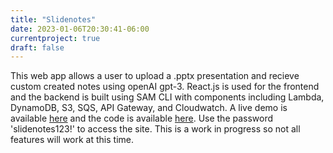 ```yaml
---
title: "Slidenotes"
date: 2023-01-06T20:30:41-06:00
currentproject: true
draft: false 
---
```


This web app allows a user to upload a .pptx presentation and recieve custom created notes using openAI gpt-3. React.js is used for the frontend and the backend is built using SAM CLI with components including Lambda, DynamoDB, S3, SQS, API Gateway, and Cloudwatch. A live demo is available [here](https://main.d30dqjeh84u0lr.amplifyapp.com) and the code is available [here](https://github.com/timhradil/slidenotes). Use the password 'slidenotes123!' to access the site. This is a work in progress so not all features will work at this time.

